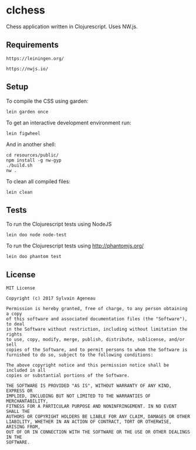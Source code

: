 # clchess

Chess application written in Clojurescript. Uses NW.js.

## Requirements

    https://leiningen.org/

    https://nwjs.io/

## Setup

To compile the CSS using garden:

    lein garden once

To get an interactive development environment run:

    lein figwheel

And in another shell:

    cd resources/public/
    npm install -g nw-gyp
    ./build.sh
    nw .

To clean all compiled files:

    lein clean

## Tests

To run the Clojurescript tests using NodeJS

    lein doo node node-test

To run the Clojurescript tests using http://phantomjs.org/

    lein doo phantom test

## License

```
MIT License

Copyright (c) 2017 Sylvain Ageneau

Permission is hereby granted, free of charge, to any person obtaining a copy
of this software and associated documentation files (the "Software"), to deal
in the Software without restriction, including without limitation the rights
to use, copy, modify, merge, publish, distribute, sublicense, and/or sell
copies of the Software, and to permit persons to whom the Software is
furnished to do so, subject to the following conditions:

The above copyright notice and this permission notice shall be included in all
copies or substantial portions of the Software.

THE SOFTWARE IS PROVIDED "AS IS", WITHOUT WARRANTY OF ANY KIND, EXPRESS OR
IMPLIED, INCLUDING BUT NOT LIMITED TO THE WARRANTIES OF MERCHANTABILITY,
FITNESS FOR A PARTICULAR PURPOSE AND NONINFRINGEMENT. IN NO EVENT SHALL THE
AUTHORS OR COPYRIGHT HOLDERS BE LIABLE FOR ANY CLAIM, DAMAGES OR OTHER
LIABILITY, WHETHER IN AN ACTION OF CONTRACT, TORT OR OTHERWISE, ARISING FROM,
OUT OF OR IN CONNECTION WITH THE SOFTWARE OR THE USE OR OTHER DEALINGS IN THE
SOFTWARE.
```
